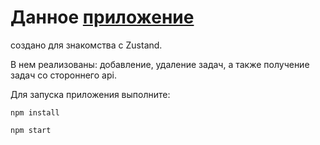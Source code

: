 # Данное [приложение](https://zustand-iota.vercel.app/)
создано для знакомства с Zustand.

В нем реализованы: добавление, удаление задач, а также получение задач со стороннего api.

Для запуска приложения выполните:

```
npm install
```
```
npm start
```

